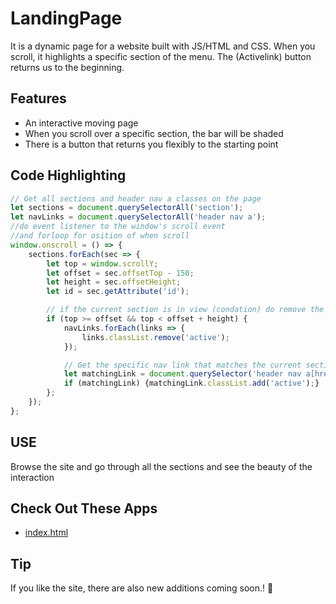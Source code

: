 
# LandingPage

It is a dynamic page for a website built with  JS/HTML and CSS. When you scroll, it highlights a specific section of the menu. The (Activelink) button returns us to the beginning.

## Features

- An interactive moving page
- When you scroll over a specific section, the bar will be shaded
- There is a button that returns you flexibly to the starting point

## Code Highlighting

```javascript
// Get all sections and header nav a classes on the page
let sections = document.querySelectorAll('section');
let navLinks = document.querySelectorAll('header nav a');
//do event listener to the window's scroll event
//and forloop for osition of when scroll
window.onscroll = () => {
    sections.forEach(sec => {
        let top = window.scrollY;
        let offset = sec.offsetTop - 150;
        let height = sec.offsetHeight;
        let id = sec.getAttribute('id');

        // if the current section is in view (condation) do remove the 'active' class from all
        if (top >= offset && top < offset + height) {
            navLinks.forEach(links => {
                links.classList.remove('active');
            });

            // Get the specific nav link that matches the current section's ID and chac if it is(add active) or not 
            let matchingLink = document.querySelector('header nav a[href*="' + id + '"]');
            if (matchingLink) {matchingLink.classList.add('active');}
        };
    });
};
```

## USE

Browse the site and go through all the sections and see the beauty of the interaction

## Check Out These Apps

- [index.html](http://127.0.0.1:5500/index.html)

## Tip

If you like the site, there are also new additions coming soon.! 🎉

